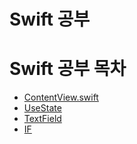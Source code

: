 # Swift 공부

# Swift 공부 목차

- [ContentView.swift](#contentviewswift)
- [UseState](#usestate)
- [TextField](#textfield)
- [IF](#if)


<!--git add .-->
<!--git commit -m "commit"-->
<!--git push origin main-->
